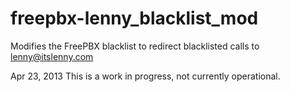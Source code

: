 freepbx-lenny_blacklist_mod
===========================

Modifies the FreePBX blacklist to redirect blacklisted calls to lenny@itslenny.com

Apr 23, 2013
This is a work in progress, not currently operational.
